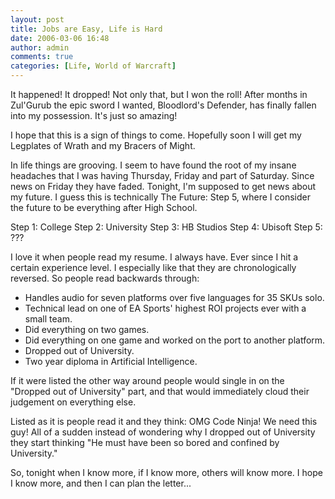 ```yaml
---
layout: post
title: Jobs are Easy, Life is Hard
date: 2006-03-06 16:48
author: admin
comments: true
categories: [Life, World of Warcraft]
---
```

It happened!  It dropped!  Not only that, but I won the roll!  After months in Zul'Gurub the epic sword I wanted, Bloodlord's Defender, has finally fallen into my possession.  It's just so amazing!

I hope that this is a sign of things to come.  Hopefully soon I will get my Legplates of Wrath and my Bracers of Might.

In life things are grooving.  I seem to have found the root of my insane headaches that I was having Thursday, Friday and part of Saturday.  Since news on Friday they have faded.  Tonight, I'm supposed to get news about my future.  I guess this is technically The Future: Step 5, where I consider the future to be everything after High School.

Step 1: College
Step 2: University
Step 3: HB Studios
Step 4: Ubisoft
Step 5: ???

I love it when people read my resume.  I always have.  Ever since I hit a certain experience level.  I especially like that they are chronologically reversed.  So people read backwards through: 

- Handles audio for seven platforms over five languages for 35 SKUs solo.
- Technical lead on one of EA Sports' highest ROI projects ever with a small team.
- Did everything on two games.
- Did everything on one game and worked on the port to another platform.
- Dropped out of University.
- Two year diploma in Artificial Intelligence.

If it were listed the other way around people would single in on the "Dropped out of University" part, and that would immediately cloud their judgement on everything else.

Listed as it is people read it and they think: OMG Code Ninja!  We need this guy!  All of a sudden instead of wondering why I dropped out of University they start thinking "He must have been so bored and confined by University."

So, tonight when I know more, if I know more, others will know more.  I hope I know more, and then I can plan the letter...

